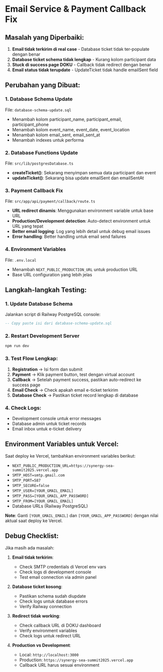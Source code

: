 # Email Service & Payment Callback Fix

## Masalah yang Diperbaiki:

1. **Email tidak terkirim di real case** - Database ticket tidak ter-populate dengan benar
2. **Database ticket schema tidak lengkap** - Kurang kolom participant data
3. **Stuck di success page DOKU** - Callback tidak redirect dengan benar
4. **Email status tidak terupdate** - UpdateTicket tidak handle emailSent field

## Perubahan yang Dibuat:

### 1. Database Schema Update
File: `database-schema-update.sql`
- Menambah kolom participant_name, participant_email, participant_phone
- Menambah kolom event_name, event_date, event_location  
- Menambah kolom email_sent, email_sent_at
- Menambah indexes untuk performa

### 2. Database Functions Update
File: `src/lib/postgresDatabase.ts`
- **createTicket()**: Sekarang menyimpan semua data participant dan event
- **updateTicket()**: Sekarang bisa update emailSent dan emailSentAt

### 3. Payment Callback Fix
File: `src/app/api/payment/callback/route.ts`
- **URL redirect dinamis**: Menggunakan environment variable untuk base URL
- **Production/Development detection**: Auto-detect environment untuk URL yang tepat
- **Better email logging**: Log yang lebih detail untuk debug email issues
- **Error handling**: Better handling untuk email send failures

### 4. Environment Variables
File: `.env.local`
- Menambah `NEXT_PUBLIC_PRODUCTION_URL` untuk production URL
- Base URL configuration yang lebih jelas

## Langkah-langkah Testing:

### 1. Update Database Schema
Jalankan script di Railway PostgreSQL console:
```sql
-- Copy paste isi dari database-schema-update.sql
```

### 2. Restart Development Server
```bash
npm run dev
```

### 3. Test Flow Lengkap:
1. **Registration** → Isi form dan submit
2. **Payment** → Klik payment button, test dengan virtual account
3. **Callback** → Setelah payment success, pastikan auto-redirect ke success page
4. **Email Check** → Check apakah email e-ticket terkirim
5. **Database Check** → Pastikan ticket record lengkap di database

### 4. Check Logs:
- Development console untuk error messages
- Database admin untuk ticket records
- Email inbox untuk e-ticket delivery

## Environment Variables untuk Vercel:

Saat deploy ke Vercel, tambahkan environment variables berikut:
- `NEXT_PUBLIC_PRODUCTION_URL=https://synergy-sea-summit2025.vercel.app`
- `SMTP_HOST=smtp.gmail.com`
- `SMTP_PORT=587`
- `SMTP_SECURE=false`
- `SMTP_USER=[YOUR_GMAIL_EMAIL]`
- `SMTP_PASS=[YOUR_GMAIL_APP_PASSWORD]`
- `SMTP_FROM=[YOUR_GMAIL_EMAIL]`
- Database URLs (Railway PostgreSQL)

**Note**: Ganti `[YOUR_GMAIL_EMAIL]` dan `[YOUR_GMAIL_APP_PASSWORD]` dengan nilai aktual saat deploy ke Vercel.

## Debug Checklist:

Jika masih ada masalah:

1. **Email tidak terkirim**:
   - Check SMTP credentials di Vercel env vars
   - Check logs di development console
   - Test email connection via admin panel

2. **Database ticket kosong**:
   - Pastikan schema sudah diupdate
   - Check logs untuk database errors
   - Verify Railway connection

3. **Redirect tidak working**:
   - Check callback URL di DOKU dashboard
   - Verify environment variables
   - Check logs untuk redirect URL

4. **Production vs Development**:
   - Local: `http://localhost:3000`
   - Production: `https://synergy-sea-summit2025.vercel.app`
   - Callback URL harus sesuai environment
